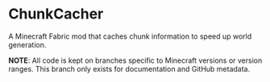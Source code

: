 # ChunkCacher

A Minecraft Fabric mod that caches chunk information to speed up world generation.

**NOTE**: All code is kept on branches specific to Minecraft versions or version ranges.
This branch only exists for documentation and GitHub metadata.
